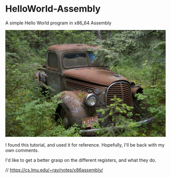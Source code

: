 # HelloWorld-Assembly
A simple Hello World program in x86_64 Assembly


![Alt Text](BareMetal.jpg)


I found this tutorial, and used it for reference.
Hopefully, I'll be back with my own comments.

I'd like to get a better grasp on the different registers, and what they do.



// https://cs.lmu.edu/~ray/notes/x86assembly/
